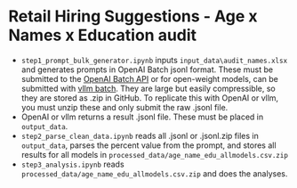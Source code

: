 # Retail Hiring Suggestions - Age x Names x Education audit

* `step1_prompt_bulk_generator.ipynb` inputs `input_data\audit_names.xlsx` and generates prompts in OpenAI Batch jsonl format. These must be submitted to the [OpenAI Batch API](https://platform.openai.com/batches) or for open-weight models, can be submitted with [vllm batch](https://github.com/vllm-project/vllm/blob/main/examples/offline_inference_openai.md). They are large but easily compressible, so they are stored as .zip in GitHub. To replicate this with OpenAI or vllm, you must unzip these and only submit the raw .jsonl file.
* OpenAI or vllm returns a result .jsonl file. These must be placed in `output_data`.
* `step2_parse_clean_data.ipynb` reads all .jsonl or .jsonl.zip files in `output_data`, parses the percent value from the prompt, and stores all results for all models in `processed_data/age_name_edu_allmodels.csv.zip`
* `step3_analysis.ipynb` reads `processed_data/age_name_edu_allmodels.csv.zip` and does the analyses.
